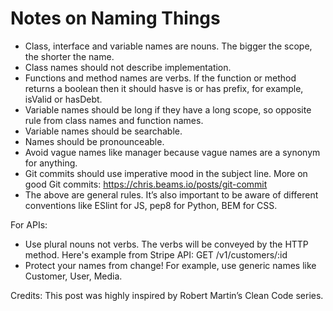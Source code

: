 # Notes on Naming Things

* Class, interface and variable names are nouns. The bigger the scope, the shorter the name.
* Class names should not describe implementation.
* Functions and method names are verbs. If the function or method returns a boolean then it should hasve is or has prefix, for example, isValid or hasDebt.
* Variable names should be long if they have a long scope, so opposite rule from class names and function names. 
* Variable names should be searchable.
* Names should be pronounceable.
* Avoid vague names like manager because vague names are a synonym for anything.
* Git commits should use imperative mood in the subject line. More on good Git commits: https://chris.beams.io/posts/git-commit
* The above are general rules. It’s also important to be aware of different conventions like ESlint for JS, pep8 for Python, BEM for CSS.

For APIs: 
* Use plural nouns not verbs. The verbs will be conveyed by the HTTP method. Here's example from Stripe API: GET /v1/customers/:id
* Protect your names from change! For example, use generic names like Customer, User, Media.

Credits:
This post was highly inspired by Robert Martin’s Clean Code series.

